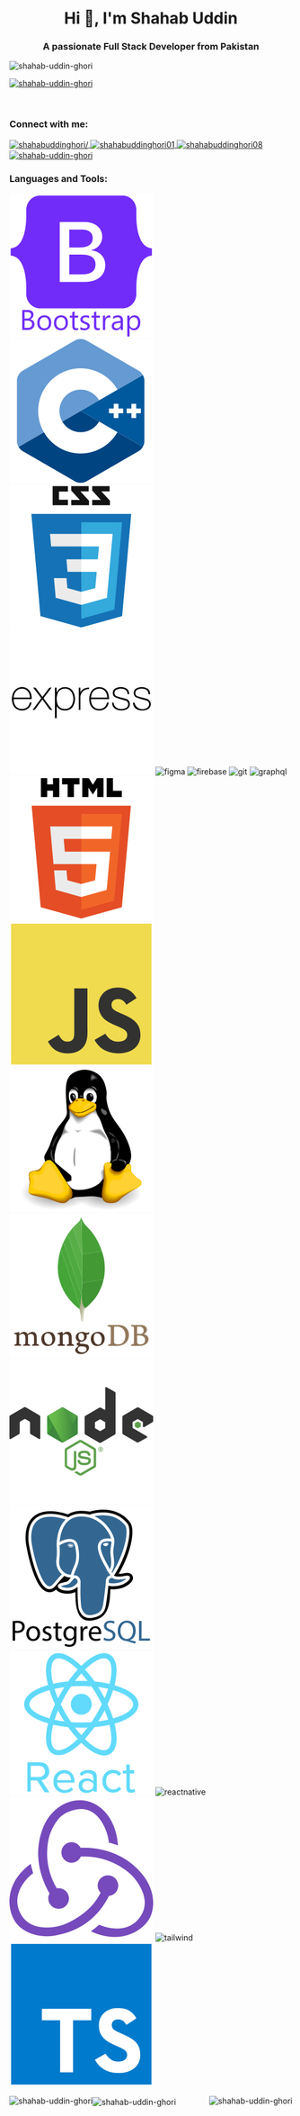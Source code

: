 <h1 align="center">Hi 👋, I'm Shahab Uddin</h1>
<h3 align="center">A passionate Full Stack Developer from Pakistan</h3>

<p align="left"> 
  <img src="https://komarev.com/ghpvc/?username=shahab-uddin-ghori&label=Profile%20views&color=0e75b6&style=flat" alt="shahab-uddin-ghori" /> 
</p>

<p align="left">
  <a href="https://github.com/ryo-ma/github-profile-trophy">
    <img src="https://github-profile-trophy.vercel.app/?username=shahab-uddin-ghori" alt="shahab-uddin-ghori" />
  </a> 
</p>

<p align="left"> 
  <a href="https://twitter.com/" target="blank">
    <img src="https://img.shields.io/twitter/follow/?logo=twitter&style=for-the-badge" alt="" />
  </a> 
</p>

<h3 align="left">Connect with me:</h3>
<p align="left" class="social-buttons">
  <a href="https://linkedin.com/in/shahabuddinghori/" target="blank">
    <img align="center" src="https://raw.githubusercontent.com/rahuldkjain/github-profile-readme-generator/master/src/images/icons/Social/linked-in-alt.svg" alt="shahabuddinghori/" height="30" width="40" />
  </a>
  <a href="https://fb.com/shahabuddinghori01" target="blank">
    <img align="center" src="https://raw.githubusercontent.com/rahuldkjain/github-profile-readme-generator/master/src/images/icons/Social/facebook.svg" alt="shahabuddinghori01" height="30" width="40" />
  </a>
  <a href="https://instagram.com/shahabuddinghori08" target="blank">
    <img align="center" src="https://raw.githubusercontent.com/rahuldkjain/github-profile-readme-generator/master/src/images/icons/Social/instagram.svg" alt="shahabuddinghori08" height="30" width="40" />
  </a>
  <a href="https://www.leetcode.com/shahab-uddin-ghori" target="blank">
    <img align="center" src="https://raw.githubusercontent.com/rahuldkjain/github-profile-readme-generator/master/src/images/icons/Social/leet-code.svg" alt="shahab-uddin-ghori" height="30" width="40" />
  </a>
</p>

<h3 align="left">Languages and Tools:</h3>
<p align="left" class="tools">
  <img src="https://raw.githubusercontent.com/devicons/devicon/master/icons/bootstrap/bootstrap-plain-wordmark.svg" alt="bootstrap" />
  <img src="https://raw.githubusercontent.com/devicons/devicon/master/icons/cplusplus/cplusplus-original.svg" alt="cplusplus" />
  <img src="https://raw.githubusercontent.com/devicons/devicon/master/icons/css3/css3-original-wordmark.svg" alt="css3" />
  <img src="https://raw.githubusercontent.com/devicons/devicon/master/icons/express/express-original-wordmark.svg" alt="express" />
  <img src="https://www.vectorlogo.zone/logos/figma/figma-icon.svg" alt="figma" />
  <img src="https://www.vectorlogo.zone/logos/firebase/firebase-icon.svg" alt="firebase" />
  <img src="https://www.vectorlogo.zone/logos/git-scm/git-scm-icon.svg" alt="git" />
  <img src="https://www.vectorlogo.zone/logos/graphql/graphql-icon.svg" alt="graphql" />
  <img src="https://raw.githubusercontent.com/devicons/devicon/master/icons/html5/html5-original-wordmark.svg" alt="html5" />
  <img src="https://raw.githubusercontent.com/devicons/devicon/master/icons/javascript/javascript-original.svg" alt="javascript" />
  <img src="https://raw.githubusercontent.com/devicons/devicon/master/icons/linux/linux-original.svg" alt="linux" />
  <img src="https://raw.githubusercontent.com/devicons/devicon/master/icons/mongodb/mongodb-original-wordmark.svg" alt="mongodb" />
  <img src="https://raw.githubusercontent.com/devicons/devicon/master/icons/nodejs/nodejs-original-wordmark.svg" alt="nodejs" />
  <img src="https://raw.githubusercontent.com/devicons/devicon/master/icons/postgresql/postgresql-original-wordmark.svg" alt="postgresql" />
  <img src="https://raw.githubusercontent.com/devicons/devicon/master/icons/react/react-original-wordmark.svg" alt="react" />
  <img src="https://reactnative.dev/img/header_logo.svg" alt="reactnative" />
  <img src="https://raw.githubusercontent.com/devicons/devicon/master/icons/redux/redux-original.svg" alt="redux" />
  <img src="https://www.vectorlogo.zone/logos/tailwindcss/tailwindcss-icon.svg" alt="tailwind" />
  <img src="https://raw.githubusercontent.com/devicons/devicon/master/icons/typescript/typescript-original.svg" alt="typescript" />
</p>

<p class="stats">
  <img align="left" src="https://github-readme-stats.vercel.app/api/top-langs?username=shahab-uddin-ghori&show_icons=true&locale=en&layout=compact" alt="shahab-uddin-ghori" />
  <img align="center" src="https://github-readme-stats.vercel.app/api?username=shahab-uddin-ghori&show_icons=true&locale=en" alt="shahab-uddin-ghori" />
  <img align="right" src="https://github-readme-streak-stats.herokuapp.com/?user=shahab-uddin-ghori" alt="shahab-uddin-ghori" />
</p>

